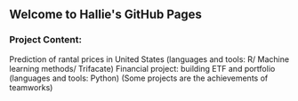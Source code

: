## Welcome to Hallie's GitHub Pages
### Project Content:
Prediction of rantal prices in United States (languages and tools: R/ Machine learning methods/ Trifacate)
Financial project: building ETF and portfolio (languages and tools: Python)
(Some projects are the achievements of teamworks)
